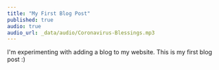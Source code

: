 ```yaml
---
title: "My First Blog Post"
published: true
audio: true
audio_url: _data/audio/Coronavirus-Blessings.mp3
---
```


I'm experimenting with adding a blog to my website. This is my first blog post :)
